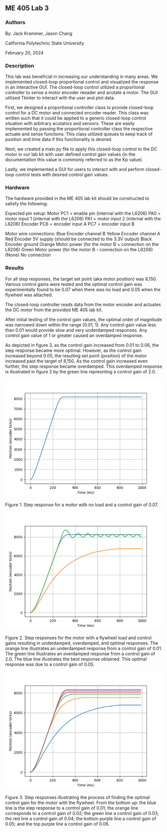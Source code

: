 ## ME 405 Lab 3

### Authors
By: Jack Krammer, Jason Chang

California Polytechnic State University

February 20, 2024


### Description
This lab was beneficial in increasing our understanding in many areas. We 
implemented closed-loop proportional control and visualized the response in an 
interactive GUI. The closed-loop control utilized a proportional controller to 
sense a motor encoder reeader and acutate a motor. The GUI utilized Tkinter to 
interact with the user and plot data.

First, we designed a proportional controller class to provide closed-loop control 
for a DC motor and connected encoder reader. This class was written such that it 
could be applied to a generic closed-loop control situation with arbitrary 
acutators and sensors. These are easily implemented by passing the proportional 
controller class the respective actuate and sense functions. This class utilized 
queues to keep track of position and time data if this functionality is desired. 

Next, we created a main.py file to apply this closed-loop control to the DC motor 
in our lab kit with user defined control gain values (in the documentation this 
value is commonly referred to as the Kp value). 

Lastly, we implemented a GUI for users to interact with and perform closed-loop
control tests with desired control gain values.


### Hardware
The hardware provided in the ME 405 lab kit should be constructed to satisfy the 
following:

Expected pin setup:
    Motor
        PC1 = enable pin (internal with the L6206)
        PA0 = motor input 1 (internal with the L6206)
        PA1 = motor input 2 (internal with the L6206)
    Encoder
        PC6 = encoder input A
        PC7 = encoder input B

Motor wire connections:
    Blue	    Encoder channel B
    Yellow	    Encoder channel A
    Red	        Encoder 5V supply (should be connected to the 3.3V output)
    Black	    Encoder ground
    Orange	    Motor power (for the motor B + connection on the L6206)
    Green	    Motor power (for the motor B - connection on the L6206)
    (None)	    No connection


### Results
For all step responses, the target set point (aka motor position) was 8,150.
Various control gains were tested and the optimal control gain was 
experimentally found to be 0.07 when there was no load and 0.05 when the 
flywheel was attached. 

The closed-loop controller reads data from the motor encoder and actuates the 
DC motor from the provided ME 405 lab kit. 

After initial testing of the control gain values, the optimal order of 
magnitude was narrowed down within the range [0.01, 1]. Any control gain value
less than 0.01 would provide slow and very underdamped responses. Any control 
gain value of 1 or greater caused an overdamped response. 

As depicted in figure 3, as the control gain increased from 0.01 to 0.06, the 
step response became more optimal. However, as the control gain increased beyond 
0.05, the resulting set point (position) of the motor increased past the target
of 8,150. As the control gain increased even further, the step response became
overdamped. This overdamped response is illustrated in figure 2 by the green 
line represnting a control gain of 2.0.


![title here](./noload01.png)

Figure 1. Step response for a motor with no load and a control gain of 0.07.


![title here](./flywheel03.png)

Figure 2. Step responses for the motor with a flywheel load and control gains
resulting in underdamped, overdamped, and optimal responses. The orange line 
illustrates an underdamped response from a control gain of 0.01. The green 
line illustrates an overdamped response from a control gain of 2.0. The blue 
line illustrates the best response obtained. This optimal response was due 
to a control gain of 0.05.


![title here](./flywheel02.png)

Figure 3. Step responses illustrating the process of finding the optimal 
control gain for the motor with the flywheel. From the bottom up: the blue 
line is the step response to a control gain of 0.01; the orange line 
corresponds to a control gain of 0.02; the green line a control gain of 0.03; 
the red line a control gain of 0.04; the bottom purple line a control gain of 
0.05; and the top purple line a control gain of 0.06.

